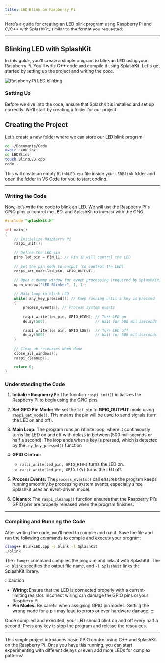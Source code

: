 ```yaml
---
title: LED Blink on Raspberry Pi
---
```


Here’s a guide for creating an LED blink program using Raspberry Pi and C/C++ with SplashKit, similar to the format you requested:

---

## Blinking LED with SplashKit

In this guide, you'll create a simple program to blink an LED using your Raspberry Pi. You'll write C++ code and compile it using SplashKit. Let's get started by setting up the project and writing the code.

![Raspberry Pi LED blinking](https://i.imgur.com/vH5k9Qb.gif)

### Setting Up

Before we dive into the code, ensure that SplashKit is installed and set up correctly. We’ll start by creating a folder for our project.

## Creating the Project

Let’s create a new folder where we can store our LED blink program.

```bash
cd ~/Documents/Code
mkdir LEDBlink
cd LEDBlink
touch BlinkLED.cpp
code .
```

This will create an empty `BlinkLED.cpp` file inside your `LEDBlink` folder and open the folder in VS Code for you to start coding.

---

### Writing the Code

Now, let’s write the code to blink an LED. We will use the Raspberry Pi's GPIO pins to control the LED, and SplashKit to interact with the GPIO.

```cpp
#include "splashkit.h"

int main()
{
    // Initialize Raspberry Pi
    raspi_init();
    
    // Define the LED pin
    pins led_pin = PIN_11; // Pin 11 will control the LED
    
    // Set the pin mode to output (to control the LED)
    raspi_set_mode(led_pin, GPIO_OUTPUT);
    
    // Open a dummy window for event processing (required by SplashKit)
    open_window("LED Blinker", 1, 1);
    
    // Main loop to blink LED
    while(!any_key_pressed()) // Keep running until a key is pressed
    {
        process_events(); // Process system events
        
        raspi_write(led_pin, GPIO_HIGH); // Turn LED on
        delay(500);                      // Wait for 500 milliseconds
        
        raspi_write(led_pin, GPIO_LOW);  // Turn LED off
        delay(500);                      // Wait for 500 milliseconds
    }
    
    // Clean up resources when done
    close_all_windows();
    raspi_cleanup();
    
    return 0;
}
```

### Understanding the Code

1. **Initialize Raspberry Pi:**
   The function `raspi_init()` initializes the Raspberry Pi to begin using the GPIO pins.
   
2. **Set GPIO Pin Mode:**
   We set the `led_pin` to **GPIO_OUTPUT** mode using `raspi_set_mode()`. This means the pin will be used to send signals (turn the LED on and off).

3. **Main Loop:**
   The program runs an infinite loop, where it continuously turns the LED on and off with delays in between (500 milliseconds or half a second). The loop ends when a key is pressed, which is detected by the `any_key_pressed()` function.

4. **GPIO Control:**
   - `raspi_write(led_pin, GPIO_HIGH)` turns the LED on.
   - `raspi_write(led_pin, GPIO_LOW)` turns the LED off.
   
5. **Process Events:**
   The `process_events()` call ensures the program keeps running smoothly by processing system events, especially since SplashKit uses an event-driven model.

6. **Cleanup:**
   The `raspi_cleanup()` function ensures that the Raspberry Pi’s GPIO pins are properly released when the program finishes.

---

### Compiling and Running the Code

After writing the code, you’ll need to compile and run it. Save the file and run the following commands to compile and execute your program:

```bash
clang++ BlinkLED.cpp -o blink -l SplashKit
./blink
```

The `clang++` command compiles the program and links it with SplashKit. The `-o blink` specifies the output file name, and `-l SplashKit` links the SplashKit library.

:::caution
- **Wiring:** Ensure that the LED is connected properly with a current-limiting resistor. Incorrect wiring can damage the GPIO pins or your Raspberry Pi.
- **Pin Modes:** Be careful when assigning GPIO pin modes. Setting the wrong mode for a pin may lead to errors or even hardware damage.
:::

Once compiled and executed, your LED should blink on and off every half a second. Press any key to stop the program and release the resources.

---

This simple project introduces basic GPIO control using C++ and SplashKit on the Raspberry Pi. Once you have this running, you can start experimenting with different delays or even add more LEDs for complex patterns!